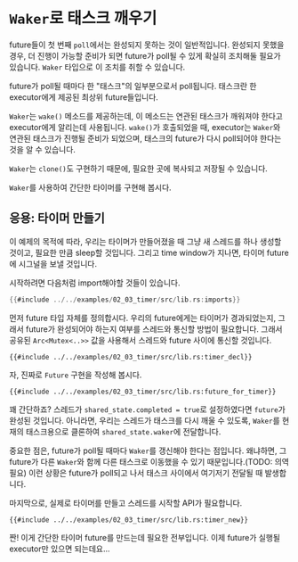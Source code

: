 # `Waker`로 태스크 깨우기

future들이 첫 번째 `poll`에서는 완성되지 못하는 것이 일반적입니다. 완성되지
못했을 경우, 더 진행이 가능할 준비가 되면 future가 poll될 수 있게 확실히
조치해둘 필요가 있습니다. `Waker` 타입으로 이 조치를 취할 수 있습니다.

future가 poll될 때마다 한 "태스크"의 일부분으로서 poll됩니다. 태스크란 한
executor에게 제공된 최상위 future들입니다.

`Waker`는 `wake()` 메소드를 제공하는데, 이 메소드는 연관된 태스크가 깨워져야
한다고 executor에게 알리는데 사용됩니다. `wake()`가 호출되었을 때, executor는
`Waker`와 연관된 태스크가 진행될 준비가 되었으며, 태스크의 future가 다시
poll되어야 한다는 것을 알 수 있습니다.

`Waker`는 `clone()`도 구현하기 때문에, 필요한 곳에 복사되고 저장될 수 있습니다.

`Waker`를 사용하여 간단한 타이머를 구현해 봅시다.

## 응용: 타이머 만들기

이 예제의 목적에 따라, 우리는 타이머가 만들어졌을 때 그냥 새 스레드를 하나
생성할 것이고, 필요한 만큼 sleep할 것입니다. 그리고 time window가 지나면,
타이머 future에 시그널을 보낼 것입니다.

시작하려면 다음처럼 import해야할 것들이 있습니다.

```rust
{{#include ../../examples/02_03_timer/src/lib.rs:imports}}
```

먼저 future 타입 자체를 정의합시다. 우리의 future에게는 타이머가 경과되었는지,
그래서 future가 완성되어야 하는지 여부를 스레드와 통신할 방법이 필요합니다.
그래서 공유된 `Arc<Mutex<..>>` 값을 사용해서 스레드와 future 사이에 통신할
것입니다.

```rust,ignore
{{#include ../../examples/02_03_timer/src/lib.rs:timer_decl}}
```

자, 진짜로 `Future` 구현을 작성해 봅시다.

```rust,ignore
{{#include ../../examples/02_03_timer/src/lib.rs:future_for_timer}}
```

꽤 간단하죠? 스레드가 `shared_state.completed = true`로 설정하였다면 `future`가
완성된 것입니다. 아니라면, 우리는 스레드가 태스크를 다시 깨울 수 있도록,
`Waker`를 현재의 태스크용으로 클론하여 `shared_state.waker`에 전달합니다.

중요한 점은, future가 poll될 때마다 `Waker`를 갱신해야 한다는 점입니다.
왜냐하면, 그 future가 다른 `Waker`와 함께 다른 태스크로 이동했을 수 있기
때문입니다.(TODO: 의역필요) 이런 상황은 future가 poll되고 나서 태스크 사이에서
여기저기 전달될 때 발생합니다.

마지막으로, 실제로 타이머를 만들고 스레드를 시작할 API가 필요합니다.

```rust,ignore
{{#include ../../examples/02_03_timer/src/lib.rs:timer_new}}
```

짠! 이게 간단한 타이머 future를 만드는데 필요한 전부입니다. 이제 future가 실행될
executor만 있으면 되는데요...
